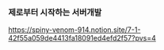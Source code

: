 ### 제로부터 시작하는 서버개발 

https://spiny-venom-914.notion.site/7-1-42f55a059de4413fa18091ed4efd2f57?pvs=4
